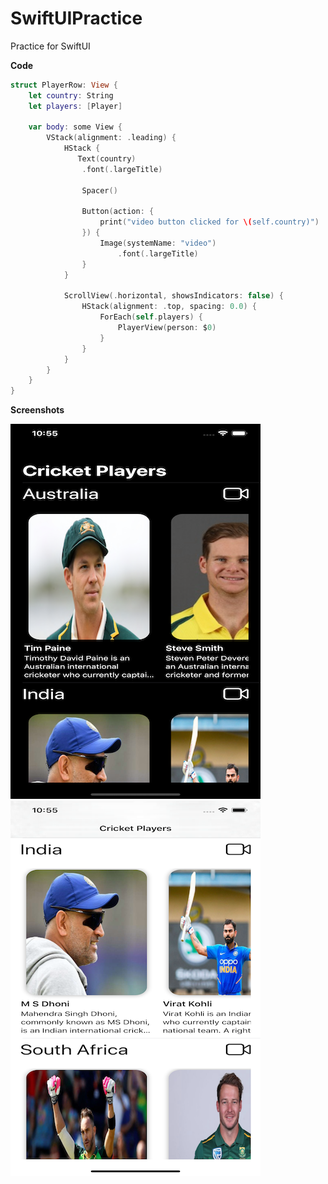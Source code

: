 # SwiftUIPractice
Practice for SwiftUI

**Code**

```swift
struct PlayerRow: View {
    let country: String
    let players: [Player]
    
    var body: some View {
        VStack(alignment: .leading) {
            HStack {
               Text(country)
                .font(.largeTitle)
                
                Spacer()
                
                Button(action: {
                    print("video button clicked for \(self.country)")
                }) {
                    Image(systemName: "video")
                        .font(.largeTitle)
                }
            }
            
            ScrollView(.horizontal, showsIndicators: false) {
                HStack(alignment: .top, spacing: 0.0) {
                    ForEach(self.players) {
                        PlayerView(person: $0)
                    }
                }
            }
        }
    }
}
```

**Screenshots**

![Dark Mode](https://github.com/ankitbharti1994/SwiftUIPractice/blob/master/Screenshots/dark.png)
![Light Mode](https://github.com/ankitbharti1994/SwiftUIPractice/blob/master/Screenshots/light.png)
